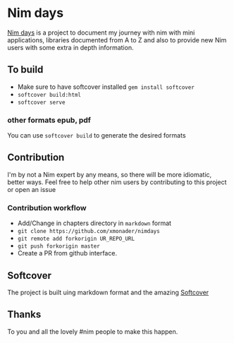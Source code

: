 # Nim days 
[Nim days](https://xmonader.github.io/nimdays/index.html) is a project to document my journey with nim with mini applications, libraries documented from A to Z and also to provide new Nim users with some extra in depth information.


## To build
- Make sure to have softcover installed `gem install softcover`
- `softcover build:html`
- `softcover serve`

### other formats epub, pdf
You can use `softcover build` to generate the desired formats

## Contribution
I'm by not a Nim expert by any means, so there will be more idiomatic, better ways. Feel free to help other nim users by contributing to this project or open an issue


### Contribution workflow
- Add/Change in chapters directory in `markdown` format
- `git clone https://github.com/xmonader/nimdays`
- `git remote add forkorigin UR_REPO_URL`
- `git push forkorigin master`
- Create a PR from github interface.


## Softcover
The project is built uing markdown format and the amazing [Softcover](https://softcover.io)

## Thanks 
To you and all the lovely #nim people to make this happen.